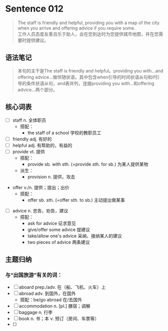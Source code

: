 # Sentence 012

> The staff is friendly and helpful, providing you with a map of the city when you arrive and offering advice if you require some.  
> 工作人员态度友善且乐于助人，会在您到达时为您提供城市地图，并在您需要时提供建议。

## 语法笔记
> 本句的主干是The staff is friendly and helpful。providing you with…and offering advice…做伴随状语，其中包含when引导的时间状语从句和if引导的条件状语从句，and表并列，连接providing you with…和offering advice…两个部分。

## 核心词表

- [ ] staff n. 全体职员
  - 搭配：
    - the staff of a school 学校的教职员工
- [ ] friendly adj. 有好的
- [ ] helpful adj. 有帮助的，有益的
- [ ] provide vt. 提供
  - 搭配：
    - provide sb. with sth. (=provide sth. for sb.) 为某人提供某物
  - 派生：
    - provision n. 提供，攻击
- offer v./n. 提供；提出；出价
  - 搭配：
    - offer sb. sth. (=offer sth. to sb.) 主动提出做某事
- [ ] advice n. 忠告，劝告，建议
  - 搭配：
    - ask for advice 征求意见
    - give/offer some advice 提建议
    - take/allow one's advice 采纳、接纳某人的建议
    - two pieces of advice 两条建议

## 主题归纳

### 与“出国旅游”有关的词：

- [ ] aboard prep./adv. 在（船、飞机、火车）上
- [ ] abroad adv. 到国外，在国外
  - 搭配：be/go abroad 在/去国外
- [ ] accommodation n. [pl.] 膳宿；调解
- [ ] baggage n. 行李
- [ ] book n. 书；本 v. 预订（房间、车票等）
- [ ] 